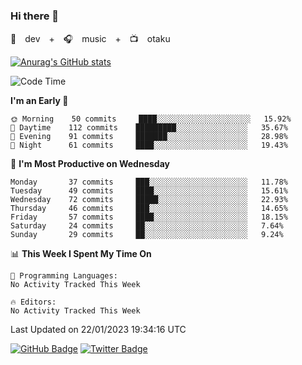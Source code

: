 ### Hi there 👋

🚀　dev　+　🎧　music　+　📺　otaku


[![Anurag's GitHub stats](https://github-readme-stats.vercel.app/api?username=koheitasaka&count_private=true&show_icons=true&theme=monokai)](https://github.com/koheitasaka/github-readme-stats)

<!--START_SECTION:waka-->
![Code Time](http://img.shields.io/badge/Code%20Time-1%2C161%20hrs%2023%20mins-blue)

**I'm an Early 🐤** 

```text
🌞 Morning    50 commits     ████░░░░░░░░░░░░░░░░░░░░░   15.92% 
🌆 Daytime    112 commits    █████████░░░░░░░░░░░░░░░░   35.67% 
🌃 Evening    91 commits     ███████░░░░░░░░░░░░░░░░░░   28.98% 
🌙 Night      61 commits     ████░░░░░░░░░░░░░░░░░░░░░   19.43%

```
📅 **I'm Most Productive on Wednesday** 

```text
Monday       37 commits     ███░░░░░░░░░░░░░░░░░░░░░░   11.78% 
Tuesday      49 commits     ████░░░░░░░░░░░░░░░░░░░░░   15.61% 
Wednesday    72 commits     █████░░░░░░░░░░░░░░░░░░░░   22.93% 
Thursday     46 commits     ███░░░░░░░░░░░░░░░░░░░░░░   14.65% 
Friday       57 commits     ████░░░░░░░░░░░░░░░░░░░░░   18.15% 
Saturday     24 commits     ██░░░░░░░░░░░░░░░░░░░░░░░   7.64% 
Sunday       29 commits     ██░░░░░░░░░░░░░░░░░░░░░░░   9.24%

```


📊 **This Week I Spent My Time On** 

```text
💬 Programming Languages: 
No Activity Tracked This Week

🔥 Editors: 
No Activity Tracked This Week

```


 Last Updated on 22/01/2023 19:34:16 UTC
<!--END_SECTION:waka-->

[![GitHub Badge](https://img.shields.io/badge/GitHub-100000?style=for-the-badge&logo=github&logoColor=white)](https://github.com/koheitasaka)
[![Twitter Badge](https://img.shields.io/badge/Twitter-1DA1F2?style=for-the-badge&logo=twitter&logoColor=white)](https://twitter.com/sleep_asleep_)

